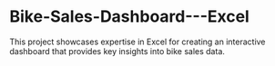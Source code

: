 # Bike-Sales-Dashboard---Excel
This project showcases expertise in Excel for creating an interactive dashboard that provides key insights into bike sales data.
